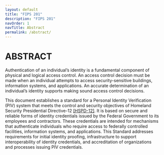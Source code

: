 ```yaml
---
layout: default
title: "FIPS 201"
description: "FIPS 201"
navOrder: 1
navTitle: Abstract
permalink: /abstract/
---
```


# ABSTRACT

Authentication of an individual’s identity is a fundamental component of physical and
logical access control. An access control decision must be made
when an individual attempts to access security-sensitive 
buildings, information systems, and applications. An 
accurate determination of an individual’s identity supports making sound access control
decisions.

This document establishes a standard for a Personal Identity Verification (PIV) system that meets the control and security objectives of Homeland Security Presidential Directive-12 [[HSPD-12]](_Appendix/references.md#ref-HSPD-12). It is based on secure and reliable forms of identity credentials issued by the Federal Government to its employees and contractors. These credentials are intended for mechanisms that authenticate individuals who require access to federally controlled facilities, information systems, and applications. This Standard addresses requirements for initial identity proofing, infrastructure to support interoperability of identity credentials, and accreditation of organizations and processes issuing PIV credentials.
